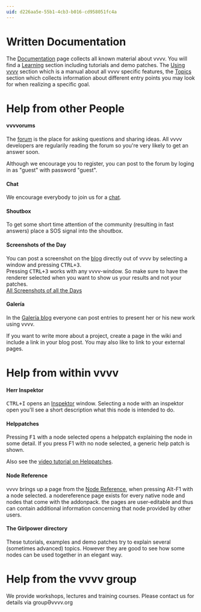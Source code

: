 ```yaml
---
uid: d226aa5e-55b1-4cb3-b016-cd958051fc4a
---
```


# Written Documentation
The [Documentation](xref:fbc5a2de-2925-4242-90d1-1fa3b080140b) page collects all known material about vvvv. You will find a [Learning](xref:9a0247e2-45d6-4c62-a8a3-fd16a6c75fce) section including tutorials and demo patches. The [Using vvvv](xref:76d606f7-a11d-4298-9c57-8364d3d83826) section which is a manual about all vvvv specific features, the [Topics](xref:706e5586-9621-4eb2-ae86-7f4357e11555) section which collects information about different entry points you may look for when realizing a specific goal.   


# Help from other People
#### vvvvorums
The [forum](https://vvvv.org/forums) is the place for asking questions and sharing ideas. All vvvv developers are regularily reading the forum so you're very likely to get an answer soon.    

Although we encourage you to register, you can post to the forum by loging in as "guest" with password "guest".    

#### Chat
We encourage everybody to join us for a [chat](https://vvvv.org/chat).  

#### Shoutbox 
To get some short time attention of the community (resulting in fast answers) place a SOS signal into the shoutbox.   

#### Screenshots of the Day
You can post a screenshot on the [blog](https://vvvv.org/blog) directly out of vvvv by selecting a window and pressing <kbd>CTRL+3</kbd>.  
Pressing <kbd>CTRL+3</kbd> works with any vvvv-window. So make sure to have the renderer selected when you want to show us your results and not your patches.   
<a href="https://vvvv.org/blog/26" class="extURL blog" target="_blank">All Screenshots of all the Days</a>   

#### Galería
In the <a href="https://vvvv.org/blog/24" class="extURL blog" target="_blank">Galería blog</a> everyone can post entries to present her or his new work using vvvv.  

If you want to write more about a project, create a page in the wiki and include a link in your blog post. You may also like to link to your external pages.   

# Help from within vvvv
#### Herr Inspektor
<kbd>CTRL+I</kbd> opens an [Inspektor](xref:9666611a-6f15-4b33-8300-69f56d9ec7d4) window. Selecting a node with an inspektor open you'll see a short description what this node is intended to do.  

#### Helppatches
Pressing <kbd>F1</kbd> with a node selected opens a helppatch explaining the node in some detail. If you press F1 with no node selected, a generic help patch is shown.  

Also see the [video tutorial on Helppatches](xref:09f00508-01d4-4eac-b6d3-4dace5b00d99#tutorial-12-helpfiles-f1-and-comments).  

#### Node Reference
vvvv brings up a page from the [Node Reference](https://vvvv.org/documentation/node-reference), when pressing Alt-F1 with a node selected. a nodereference page exists for every native node and nodes that come with the addonpack. the pages are user-editable and thus can contain additional information concerning that node provided by other users.  

#### The Girlpower directory
These tutorials, examples and demo patches try to explain several (sometimes advanced) topics. However they are good to see how some nodes can be used together in an elegant way.  


# Help from the vvvv group
We provide workshops, lectures and training courses. Please contact us for details via groupӘvvvv.org